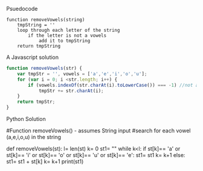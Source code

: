 Psuedocode
```
function removeVowels(string)
    tmpString = ''
    loop through each letter of the string
        if the letter is not a vowels
            add it to tmpString
    return tmpString
```

A Javascript solution
``` javascript
function removeVowels(str) {
    var tmpStr = '', vowels = ['a','e','i','o','u'];
    for (var i = 0; i <str.length; i++) {
        if (vowels.indexOf(str.charAt(i).toLowerCase()) === -1) //not a vowel
            tmpStr += str.charAt(i);
    }
    return tmpStr;
}
```

Python Solution

#Function removeVowels() - assumes String input
#search for each vowel (a,e,i,o,u) in the string 

def removeVowels(st):
	l= len(st)
	k= 0
	st1= ""
	while k<l:
		if st[k]== 'a' or st[k]== 'i' or st[k]== 'o' or st[k]== 'u' or st[k]== 'e':
			st1= st1
			k= k+1
		else:
			st1= st1 + st[k]
			k= k+1
	print(st1)
